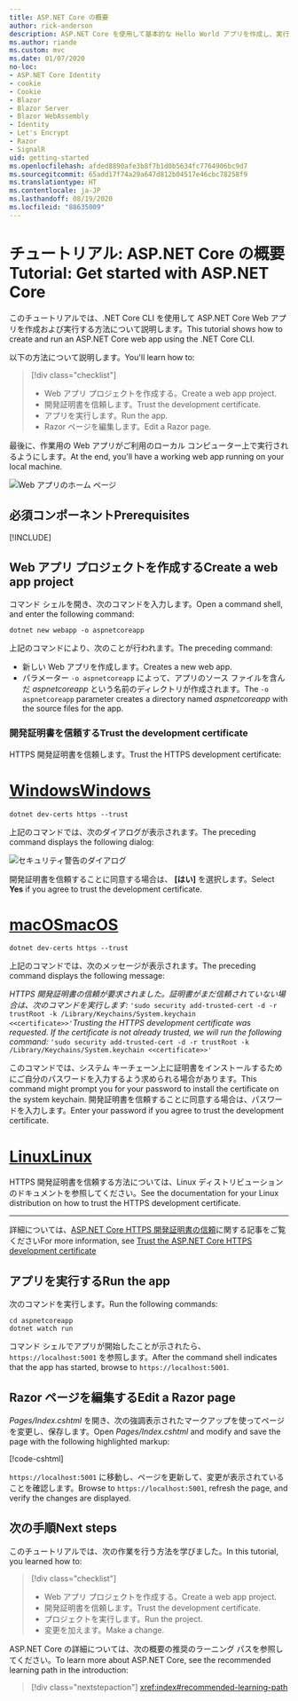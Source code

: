 ```yaml
---
title: ASP.NET Core の概要
author: rick-anderson
description: ASP.NET Core を使用して基本的な Hello World アプリを作成し、実行する簡単なチュートリアルです。
ms.author: riande
ms.custom: mvc
ms.date: 01/07/2020
no-loc:
- ASP.NET Core Identity
- cookie
- Cookie
- Blazor
- Blazor Server
- Blazor WebAssembly
- Identity
- Let's Encrypt
- Razor
- SignalR
uid: getting-started
ms.openlocfilehash: afded8890afe3b8f7b1d0b5634fc7764906bc9d7
ms.sourcegitcommit: 65add17f74a29a647d812b04517e46cbc78258f9
ms.translationtype: HT
ms.contentlocale: ja-JP
ms.lasthandoff: 08/19/2020
ms.locfileid: "88635009"
---
```

# <a name="tutorial-get-started-with-aspnet-core"></a><span data-ttu-id="df785-103">チュートリアル: ASP.NET Core の概要</span><span class="sxs-lookup"><span data-stu-id="df785-103">Tutorial: Get started with ASP.NET Core</span></span>

<span data-ttu-id="df785-104">このチュートリアルでは、.NET Core CLI を使用して ASP.NET Core Web アプリを作成および実行する方法について説明します。</span><span class="sxs-lookup"><span data-stu-id="df785-104">This tutorial shows how to create and run an ASP.NET Core web app using the .NET Core CLI.</span></span>

<span data-ttu-id="df785-105">以下の方法について説明します。</span><span class="sxs-lookup"><span data-stu-id="df785-105">You'll learn how to:</span></span>

> [!div class="checklist"]
> * <span data-ttu-id="df785-106">Web アプリ プロジェクトを作成する。</span><span class="sxs-lookup"><span data-stu-id="df785-106">Create a web app project.</span></span>
> * <span data-ttu-id="df785-107">開発証明書を信頼します。</span><span class="sxs-lookup"><span data-stu-id="df785-107">Trust the development certificate.</span></span>
> * <span data-ttu-id="df785-108">アプリを実行します。</span><span class="sxs-lookup"><span data-stu-id="df785-108">Run the app.</span></span>
> * <span data-ttu-id="df785-109">Razor ページを編集します。</span><span class="sxs-lookup"><span data-stu-id="df785-109">Edit a Razor page.</span></span>

<span data-ttu-id="df785-110">最後に、作業用の Web アプリがご利用のローカル コンピューター上で実行されるようにします。</span><span class="sxs-lookup"><span data-stu-id="df785-110">At the end, you'll have a working web app running on your local machine.</span></span>

![Web アプリのホーム ページ](_static/home-page.png)

## <a name="prerequisites"></a><span data-ttu-id="df785-112">必須コンポーネント</span><span class="sxs-lookup"><span data-stu-id="df785-112">Prerequisites</span></span>

[!INCLUDE[](~/includes/3.1-SDK.md)]

## <a name="create-a-web-app-project"></a><span data-ttu-id="df785-113">Web アプリ プロジェクトを作成する</span><span class="sxs-lookup"><span data-stu-id="df785-113">Create a web app project</span></span>

<span data-ttu-id="df785-114">コマンド シェルを開き、次のコマンドを入力します。</span><span class="sxs-lookup"><span data-stu-id="df785-114">Open a command shell, and enter the following command:</span></span>

```dotnetcli
dotnet new webapp -o aspnetcoreapp
```

<span data-ttu-id="df785-115">上記のコマンドにより、次のことが行われます。</span><span class="sxs-lookup"><span data-stu-id="df785-115">The preceding command:</span></span>

* <span data-ttu-id="df785-116">新しい Web アプリを作成します。</span><span class="sxs-lookup"><span data-stu-id="df785-116">Creates a new web app.</span></span>  
* <span data-ttu-id="df785-117">パラメーター `-o aspnetcoreapp` によって、アプリのソース ファイルを含んだ *aspnetcoreapp* という名前のディレクトリが作成されます。</span><span class="sxs-lookup"><span data-stu-id="df785-117">The `-o aspnetcoreapp` parameter creates a directory named *aspnetcoreapp* with the source files for the app.</span></span>

### <a name="trust-the-development-certificate"></a><span data-ttu-id="df785-118">開発証明書を信頼する</span><span class="sxs-lookup"><span data-stu-id="df785-118">Trust the development certificate</span></span>

<span data-ttu-id="df785-119">HTTPS 開発証明書を信頼します。</span><span class="sxs-lookup"><span data-stu-id="df785-119">Trust the HTTPS development certificate:</span></span>

# <a name="windows"></a>[<span data-ttu-id="df785-120">Windows</span><span class="sxs-lookup"><span data-stu-id="df785-120">Windows</span></span>](#tab/windows)

```dotnetcli
dotnet dev-certs https --trust
```

<span data-ttu-id="df785-121">上記のコマンドでは、次のダイアログが表示されます。</span><span class="sxs-lookup"><span data-stu-id="df785-121">The preceding command displays the following dialog:</span></span>

![セキュリティ警告のダイアログ](~/getting-started/_static/cert.png)

<span data-ttu-id="df785-123">開発証明書を信頼することに同意する場合は、 **[はい]** を選択します。</span><span class="sxs-lookup"><span data-stu-id="df785-123">Select **Yes** if you agree to trust the development certificate.</span></span>

# <a name="macos"></a>[<span data-ttu-id="df785-124">macOS</span><span class="sxs-lookup"><span data-stu-id="df785-124">macOS</span></span>](#tab/macos)

```dotnetcli
dotnet dev-certs https --trust
```

<span data-ttu-id="df785-125">上記のコマンドでは、次のメッセージが表示されます。</span><span class="sxs-lookup"><span data-stu-id="df785-125">The preceding command displays the following message:</span></span>

<span data-ttu-id="df785-126">*HTTPS 開発証明書の信頼が要求されました。証明書がまだ信頼されていない場合は、次のコマンドを実行します:*  `'sudo security add-trusted-cert -d -r trustRoot -k /Library/Keychains/System.keychain <<certificate>>'`</span><span class="sxs-lookup"><span data-stu-id="df785-126">*Trusting the HTTPS development certificate was requested. If the certificate is not already trusted, we will run the following command:* `'sudo security add-trusted-cert -d -r trustRoot -k /Library/Keychains/System.keychain <<certificate>>'`</span></span>

<span data-ttu-id="df785-127">このコマンドでは、システム キーチェーン上に証明書をインストールするためにご自分のパスワードを入力するよう求められる場合があります。</span><span class="sxs-lookup"><span data-stu-id="df785-127">This command might prompt you for your password to install the certificate on the system keychain.</span></span> <span data-ttu-id="df785-128">開発証明書を信頼することに同意する場合は、パスワードを入力します。</span><span class="sxs-lookup"><span data-stu-id="df785-128">Enter your password if you agree to trust the development certificate.</span></span>

# <a name="linux"></a>[<span data-ttu-id="df785-129">Linux</span><span class="sxs-lookup"><span data-stu-id="df785-129">Linux</span></span>](#tab/linux)

<span data-ttu-id="df785-130">HTTPS 開発証明書を信頼する方法については、Linux ディストリビューションのドキュメントを参照してください。</span><span class="sxs-lookup"><span data-stu-id="df785-130">See the documentation for your Linux distribution on how to trust the HTTPS development certificate.</span></span>

---

<span data-ttu-id="df785-131">詳細については、[ASP.NET Core HTTPS 開発証明書の信頼](xref:security/enforcing-ssl#trust-the-aspnet-core-https-development-certificate-on-windows-and-macos)に関する記事をご覧ください</span><span class="sxs-lookup"><span data-stu-id="df785-131">For more information, see [Trust the ASP.NET Core HTTPS development certificate](xref:security/enforcing-ssl#trust-the-aspnet-core-https-development-certificate-on-windows-and-macos)</span></span>

## <a name="run-the-app"></a><span data-ttu-id="df785-132">アプリを実行する</span><span class="sxs-lookup"><span data-stu-id="df785-132">Run the app</span></span>

<span data-ttu-id="df785-133">次のコマンドを実行します。</span><span class="sxs-lookup"><span data-stu-id="df785-133">Run the following commands:</span></span>

```dotnetcli
cd aspnetcoreapp
dotnet watch run
```

<span data-ttu-id="df785-134">コマンド シェルでアプリが開始したことが示されたら、`https://localhost:5001` を参照します。</span><span class="sxs-lookup"><span data-stu-id="df785-134">After the command shell indicates that the app has started, browse to `https://localhost:5001`.</span></span>

## <a name="edit-a-no-locrazor-page"></a><span data-ttu-id="df785-135">Razor ページを編集する</span><span class="sxs-lookup"><span data-stu-id="df785-135">Edit a Razor page</span></span>

<span data-ttu-id="df785-136">*Pages/Index.cshtml* を開き、次の強調表示されたマークアップを使ってページを変更し、保存します。</span><span class="sxs-lookup"><span data-stu-id="df785-136">Open *Pages/Index.cshtml* and modify and save the page with the following highlighted markup:</span></span>

[!code-cshtml[](sample/index.cshtml?highlight=9)]

<span data-ttu-id="df785-137">`https://localhost:5001` に移動し、ページを更新して、変更が表示されていることを確認します。</span><span class="sxs-lookup"><span data-stu-id="df785-137">Browse to `https://localhost:5001`, refresh the page, and verify the changes are displayed.</span></span>

## <a name="next-steps"></a><span data-ttu-id="df785-138">次の手順</span><span class="sxs-lookup"><span data-stu-id="df785-138">Next steps</span></span>

<span data-ttu-id="df785-139">このチュートリアルでは、次の作業を行う方法を学びました。</span><span class="sxs-lookup"><span data-stu-id="df785-139">In this tutorial, you learned how to:</span></span>

> [!div class="checklist"]
> * <span data-ttu-id="df785-140">Web アプリ プロジェクトを作成する。</span><span class="sxs-lookup"><span data-stu-id="df785-140">Create a web app project.</span></span>
> * <span data-ttu-id="df785-141">開発証明書を信頼します。</span><span class="sxs-lookup"><span data-stu-id="df785-141">Trust the development certificate.</span></span>
> * <span data-ttu-id="df785-142">プロジェクトを実行します。</span><span class="sxs-lookup"><span data-stu-id="df785-142">Run the project.</span></span>
> * <span data-ttu-id="df785-143">変更を加えます。</span><span class="sxs-lookup"><span data-stu-id="df785-143">Make a change.</span></span>

<span data-ttu-id="df785-144">ASP.NET Core の詳細については、次の概要の推奨のラーニング パスを参照してください。</span><span class="sxs-lookup"><span data-stu-id="df785-144">To learn more about ASP.NET Core, see the recommended learning path in the introduction:</span></span>

> [!div class="nextstepaction"]
> <xref:index#recommended-learning-path>
